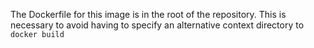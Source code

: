 The Dockerfile for this image is in the root of the repository. This is necessary to avoid having to specify an alternative context directory to `docker build`
